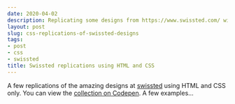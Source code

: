```yaml
---
date: 2020-04-02
description: Replicating some designs from https://www.swissted.com/ with html and css
layout: post
slug: css-replications-of-swissted-designs
tags:
- post
- css
- swissted
title: Swissted replications using HTML and CSS
---
```


A few replications of the amazing designs at [swissted](https://www.swissted.com/) using HTML and CSS only. You can view the [collection on Codepen](https://codepen.io/collection/DrYaGV). A few examples...

<script>
    import Blondie from '$lib/swissted/Blondie.svelte';    
    import Pixies from '$lib/swissted/Pixies.svelte';
    import TalkingHeads from '$lib/swissted/TalkingHeads.svelte';
</script>

<div style="display: flex; flex-direction: column; gap: 32px; align-items: center; margin-top: 64px;">
    <Blondie/>
    <TalkingHeads/>
    <Pixies/>
</div>
